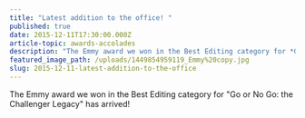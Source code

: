 ```yaml
---
title: "Latest addition to the office! "
published: true
date: 2015-12-11T17:30:00.000Z
article-topic: awards-accolades
description: "The Emmy award we won in the Best Editing category for *Go or No Go: the Challenger Legacy* has arrived!"
featured_image_path: /uploads/1449854959119_Emmy%20copy.jpg
slug: 2015-12-11-latest-addition-to-the-office
---
```


The Emmy award we won in the Best Editing category for "Go or No Go: the Challenger Legacy" has arrived!

